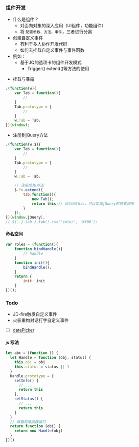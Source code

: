 ### 组件开发
- 什么是组件？
    - 对面向对象的深入应用（UI组件，功能组件）
    - 将 `配置参数、方法、事件`，三者进行分离
- 创建自定义事件
    - 有利于多人协作开发代码
    - 如何去挂载自定义事件与事件函数
- 例如：
    - 基于JQ的选项卡的组件开发模式
        - Trigger() extend()等方法的使用




+ 挂载与暴露
```js
;(function(w){
    var Tab = function(){
        // 
    }
    Tab.prototype = {
        // 
    }
    w.Tab = Tab;
})(window);
```

+ 注册到jQuery方法
```js
;(function(w,$){
    var Tab = function(){
        // 
    }
    Tab.prototype = {
        // 
    }
    w.Tab = Tab;

    // 注册成JQ方法
    $.fn.extend({
        tab:function(){
            new Tab();
            return this;// 返回出this，可以实现jQuery的链式调用
        }
    });
})(window,jQuery);
// $('.j-tab').tab().css('color', '#f00');
```



#### 命名空间
```js
var roles = (function(){
    function bindHandle(){
        // handle
    }
    function init(){
        bindHandle();
    }
    return {
        init: init
    }
})();
```

### Todo
- JD-fire触发自定义事件
- 火影重构对话打字自定义事件

- [ ] [datePicker](https://www.imooc.com/learn/820)

#### js 写法
```js
let abc = (function () {
  let Handle = function (obj, status) {
    this.obj = obj
    this.status = status || 1
  }
  Handle.prototype = {
    setInfo() {
      // ...
      return this
    },
    setStatus() {
      // ...
      return this
    }
  }
  // 暴露构造函数接口
  return function (obj) {
    return new Handle(obj)
  }
})()
```